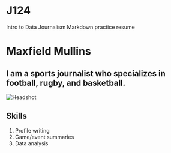 # J124
Intro to Data Journalism Markdown practice resume
# Maxfield Mullins
## I am a sports journalist who specializes in football, rugby, and basketball.
![Headshot](https://user-images.githubusercontent.com/25110547/180710770-1f12e78a-268a-4bce-9da2-3bfb203fa33b.jpg)
## Skills
1. Profile writing
2. Game/event summaries
3. Data analysis
